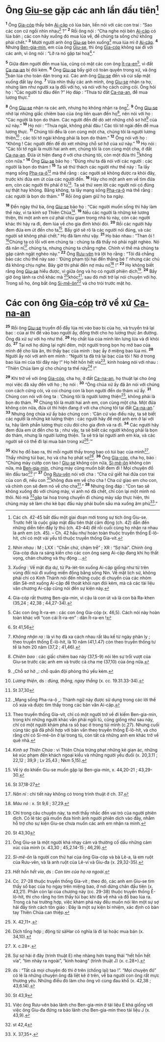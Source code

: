 # Ông [Giu-se]() gặp các anh lần đầu tiên[^1-b436f04c-ec7c-423a-a08c-e5ed1090967e]

<sup><b>1</b></sup> Ông [Gia-cóp]() thấy bên [Ai-cập]() có lúa bán, liền nói với các con trai : “Sao các con cứ ngồi nhìn nhau[^2-b436f04c-ec7c-423a-a08c-e5ed1090967e] ?” <sup><b>2</b></sup> Rồi ông nói : “Cha nghe nói bên [Ai-cập]() có lúa bán ; các con hãy xuống đó mua lúa về, để chúng ta sống chứ không phải chết.” <sup><b>3</b></sup> Mười người anh ông [Giu-se]() bèn xuống[^3-b436f04c-ec7c-423a-a08c-e5ed1090967e] mua lúa mì ở [Ai-cập](). <sup><b>4</b></sup> Nhưng [Ben-gia-min](), em của ông [Giu-se](), thì ông [Gia-cóp]() không sai đi với các anh, vì ông nói : “Lỡ ra nó gặp tai hoạ[^4-b436f04c-ec7c-423a-a08c-e5ed1090967e].”

<sup><b>5</b></sup> Giữa đám người đến mua lúa, cũng có mặt các con ông [Ít-ra-en]()[^5-b436f04c-ec7c-423a-a08c-e5ed1090967e], vì đất [Ca-na-an]() bị đói kém. <sup><b>6</b></sup> Ông [Giu-se]() bấy giờ có toàn quyền trong xứ, và ông [^1@-b436f04c-ec7c-423a-a08c-e5ed1090967e]bán lúa cho toàn dân trong xứ. Các anh ông [Giu-se]() đến và cúi sấp mặt xuống đất lạy ông. <sup><b>7</b></sup> Vừa nhìn thấy các anh mình, ông [Giu-se]() nhận ra họ, nhưng làm như người xa lạ đối với họ, và nói với họ cách cứng cỏi. Ông hỏi họ : “Các người từ đâu đến ?” Họ đáp : “Thưa từ đất [Ca-na-an](), để mua lương thực.”

<sup><b>8</b></sup> Ông [Giu-se]() nhận ra các anh, nhưng họ không nhận ra ông[^6-b436f04c-ec7c-423a-a08c-e5ed1090967e]. <sup><b>9</b></sup> Ông [Giu-se]() nhớ lại những giấc chiêm bao của ông liên quan đến họ[^7-b436f04c-ec7c-423a-a08c-e5ed1090967e], nên nói với họ : “Các người là bọn do thám. Các người đến để dò xét những chỗ sơ hở[^8-b436f04c-ec7c-423a-a08c-e5ed1090967e] của xứ này.” <sup><b>10</b></sup> Họ nói : “Thưa ngài, không phải đâu ! Các tôi tớ ngài đến để mua lương thực. <sup><b>11</b></sup> Chúng tôi đều là con cùng một cha, chúng tôi là người lương thiện[^9-b436f04c-ec7c-423a-a08c-e5ed1090967e] ; các tôi tớ ngài không phải là bọn do thám.” <sup><b>12</b></sup> Ông nói với họ : “Không ! Các người đến để dò xét những chỗ sơ hở của xứ này.” <sup><b>13</b></sup> Họ nói : “Các tôi tớ ngài là mười hai anh em, chúng tôi là con cùng một cha, ở đất [Ca-na-an](). Đứa út hiện đang ở với cha chúng tôi, còn một đứa thì [^2@-b436f04c-ec7c-423a-a08c-e5ed1090967e]không còn nữa.” <sup><b>14</b></sup> Ông [Giu-se]() bảo họ : “Đúng như ta đã nói với các người : các người là bọn do thám ! <sup><b>15</b></sup> Ta sẽ thử thách các người như thế này : Ta lấy mạng sống [Pha-ra-ô]()[^10-b436f04c-ec7c-423a-a08c-e5ed1090967e] mà thề rằng : các người sẽ không được ra khỏi đây, trước khi đứa em út của các người đến. <sup><b>16</b></sup> Hãy cho một anh em về tìm đứa em, còn các người thì phải ở tù[^11-b436f04c-ec7c-423a-a08c-e5ed1090967e]. Ta sẽ thử xem lời các người nói có đúng sự thật hay không. Bằng không, ta lấy mạng sống [Pha-ra-ô]() mà thề rằng : các người là bọn do thám.” <sup><b>17</b></sup> Rồi ông giam giữ họ ba ngày.

<sup><b>18</b></sup> Đến ngày thứ ba, ông [Giu-se]() bảo họ : “Các người muốn sống thì hãy làm thế này, vì ta kính sợ Thiên Chúa[^12-b436f04c-ec7c-423a-a08c-e5ed1090967e]. <sup><b>19</b></sup> Nếu các người là những kẻ lương thiện, thì một anh em cứ phải chịu giam trong nhà tù này, còn các người khác thì hãy ra đi, đem lúa về cho gia đình khỏi đói. <sup><b>20</b></sup> Rồi các người hãy đem đứa em út đến cho ta[^13-b436f04c-ec7c-423a-a08c-e5ed1090967e]. Bấy giờ sẽ rõ là các người nói đúng, và các người sẽ không phải chết.” Họ đã làm như vậy. <sup><b>21</b></sup> Họ bảo nhau : “Than ôi ! [^3@-b436f04c-ec7c-423a-a08c-e5ed1090967e]Chúng ta có lỗi với em chúng ta : chúng ta đã thấy nó phải ngặt nghèo. Nó đã năn nỉ[^14-b436f04c-ec7c-423a-a08c-e5ed1090967e] chúng ta, nhưng chúng ta chẳng nghe. Chính vì thế mà chúng ta gặp cảnh ngặt nghèo này.” <sup><b>22</b></sup> Ông [Rưu-vên]() trả lời họ rằng : “Tôi đã chẳng bảo các chú thế này sao : ‘Đừng phạm tội hại đến thằng bé !’ nhưng các chú đã không chịu nghe. Bây giờ thì phải đền nợ máu nó[^15-b436f04c-ec7c-423a-a08c-e5ed1090967e] !” <sup><b>23</b></sup> Họ không biết rằng ông [Giu-se]() hiểu được, vì giữa ông và họ có người phiên dịch[^16-b436f04c-ec7c-423a-a08c-e5ed1090967e]. <sup><b>24</b></sup> Bấy giờ ông lánh ra chỗ khác mà [^4@-b436f04c-ec7c-423a-a08c-e5ed1090967e]khóc[^17-b436f04c-ec7c-423a-a08c-e5ed1090967e], sau đó mới trở lại nói chuyện với họ. Trong số họ, ông bắt ông [Si-mê-ôn]()[^18-b436f04c-ec7c-423a-a08c-e5ed1090967e] và cho trói trước mặt họ.

# Các con ông [Gia-cóp]() trở về xứ [Ca-na-an]()

<sup><b>25</b></sup> Rồi ông [Giu-se]() truyền đổ đầy lúa mì vào bao bị của họ, và truyền trả lại bạc : của ai thì để vào bao người ấy, đồng thời cho họ lương thực ăn đường. Ông đã xử sự với họ như thế. <sup><b>26</b></sup> Họ chất lúa của mình lên lưng lừa và đi khỏi đó. <sup><b>27</b></sup> Tại nơi họ dừng lại nghỉ đêm, một người trong bọn họ mở bao của mình để cho lừa ăn, thì thấy bạc của mình : bạc ấy ở miệng bao lúa mì. <sup><b>28</b></sup> Người ấy nói với anh em mình : “Người ta đã trả lại bạc của tôi ! Nó ở trong bao lúa mì của tôi đây này !” Họ hết hồn hết vía[^19-b436f04c-ec7c-423a-a08c-e5ed1090967e], kinh hoàng nói với nhau : “Thiên Chúa làm gì cho chúng ta thế này[^20-b436f04c-ec7c-423a-a08c-e5ed1090967e] !”

<sup><b>29</b></sup> Khi trở về với ông [Gia-cóp](), cha họ, ở đất [Ca-na-an](), họ thuật lại cho ông mọi việc đã xảy đến với họ ; họ nói : <sup><b>30</b></sup> “Ông chúa xứ ấy đã ăn nói với chúng con cách cứng cỏi, và coi chúng con là bọn người đến do thám xứ ấy. <sup><b>31</b></sup> Chúng con nói với ông ta : ‘Chúng tôi là người lương thiện[^21-b436f04c-ec7c-423a-a08c-e5ed1090967e], không phải là bọn do thám. <sup><b>32</b></sup> Chúng tôi là mười hai anh em, con cùng một cha. Một đứa không còn nữa, đứa út thì hiện đang ở với cha chúng tôi tại đất [Ca-na-an]().’ <sup><b>33</b></sup> Nhưng ông chúa xứ ấy bảo chúng con : ‘Căn cứ vào điều này, ta sẽ biết các người là những kẻ lương thiện : các người hãy để một anh em ở lại với ta, hãy lãnh phần lương thực cứu đói cho gia đình và ra đi. <sup><b>34</b></sup> Các người hãy đem đứa em út đến cho ta ; như vậy, ta sẽ biết các người không phải là bọn do thám, nhưng là người lương thiện. Ta sẽ trả lại người anh em kia, và các người sẽ có thể đi lại mua bán trong xứ[^22-b436f04c-ec7c-423a-a08c-e5ed1090967e].’”

<sup><b>35</b></sup> Khi họ đổ bao ra, thì mỗi người thấy trong bao có túi bạc của mình[^23-b436f04c-ec7c-423a-a08c-e5ed1090967e]. Thấy những túi bạc, họ và cha họ phát sợ[^24-b436f04c-ec7c-423a-a08c-e5ed1090967e]. <sup><b>36</b></sup> Ông [Gia-cóp](), cha họ, bảo : “Chúng mày cướp con tao ! [Giu-se]() không còn nữa, [Si-mê-ôn]() không còn nữa, mà [Ben-gia-min](), chúng mày cũng muốn bắt đem đi ! Mọi chuyện đổ lên đầu tao[^25-b436f04c-ec7c-423a-a08c-e5ed1090967e] !” <sup><b>37</b></sup> Ông [Rưu-vên]() nói với cha : “Cha cứ giết hai đứa con trai của con đi, nếu con [^5@-b436f04c-ec7c-423a-a08c-e5ed1090967e]không đưa em về cho cha ! Cha cứ giao em cho con, và chính con sẽ đem nó về cho cha[^26-b436f04c-ec7c-423a-a08c-e5ed1090967e].” <sup><b>38</b></sup> Nhưng ông đáp : “Con tao sẽ không xuống đó với chúng mày, vì anh nó đã chết, chỉ còn lại một mình nó thôi. Nó mà [^6@-b436f04c-ec7c-423a-a08c-e5ed1090967e]gặp tai hoạ trong chuyến đi chúng mày sắp thực hiện, thì chúng mày sẽ làm cho kẻ bạc đầu này phải buồn sầu mà xuống âm phủ[^27-b436f04c-ec7c-423a-a08c-e5ed1090967e].”

[^1-b436f04c-ec7c-423a-a08c-e5ed1090967e]: Các ch. 42-45 bắt đầu một giai đoạn mới trong sự tích ông Giu-se. Trước hết là cuộc giáp mặt đầu tiên thật cảm động (ch. 42) dẫn đến những diễn tiến đầy lý thú (ch. 43-44) để rồi cuối cùng họ nhận ra nhau là anh em (ch. 45). – Ch. 42 hầu như hoàn toàn thuộc truyền thống Ê-lô-hít, chỉ có một vài yếu tố thuộc truyền thống Gia-vít.

[^2-b436f04c-ec7c-423a-a08c-e5ed1090967e]: _Nhìn nhau_ : M ; LXX : “Chần chừ, chậm trễ” ; XR : “Sợ hãi”. Chính ông Gia-cóp đưa ra sáng kiến cho các con ông sang Ai-cập đang khi họ thất vọng, chán chường và thụ động ...

[^3-b436f04c-ec7c-423a-a08c-e5ed1090967e]: _Xuống_ : Về mặt địa dự, từ Pa-lét-tin xuống Ai-cập giống như từ trên vùng đồi núi đi xuống miền đồng bằng sông Nin. Về mặt lịch sử, không phải chỉ có Kinh Thánh nói đến những cuộc di chuyển của các nhóm dân Sê-mít xuống Ai-cập để thoát khỏi nạn đói kém, mà cả các tài liệu văn chương Ai-cập cũng nói đến sự kiện này.

[^4-b436f04c-ec7c-423a-a08c-e5ed1090967e]: Gia-cóp rất thương Ben-gia-min, vì cậu là con út và là con bà Ra-khen (35,24 ; 42,38 ; 44,27-34).

[^5-b436f04c-ec7c-423a-a08c-e5ed1090967e]: Các con ông Ít-ra-en : các con ông Gia-cóp (x. 46,5). Cách nói này hoàn toàn khác với “con cái Ít-ra-en” : dân Ít-ra-en !

[^6-b436f04c-ec7c-423a-a08c-e5ed1090967e]: _Không nhận ra_ : là vì họ đã xa cách nhau rất lâu kể từ ngày phân ly ; theo truyền thống Ê-lô-hít, là 10 năm (41,1.47) còn theo truyền thống tư tế là hơn 20 năm (37,2 ; 41,46).

[^7-b436f04c-ec7c-423a-a08c-e5ed1090967e]: _Chiêm bao_ : các giấc chiêm bao này (37,5-9) nói lên sự trổi vượt của Giu-se trước các anh em và trước cả cha mẹ (37,10) của ông nữa.

[^8-b436f04c-ec7c-423a-a08c-e5ed1090967e]: _Chỗ sơ hở _: chỗ quân đội phòng thủ yếu kém.

[^9-b436f04c-ec7c-423a-a08c-e5ed1090967e]: _Lương thiện_, ds : _đúng, thẳng, ngay thẳng_ (x. cc. 19.31.33-34).

[^10-b436f04c-ec7c-423a-a08c-e5ed1090967e]: _Mạng sống Pha-ra-ô _: Thành ngữ này được sử dụng trong các lời thề cổ xưa và được tìm thấy trong các bản văn Ai-cập.

[^11-b436f04c-ec7c-423a-a08c-e5ed1090967e]: Theo truyền thống Gia-vít, chỉ có một người trở về đi kiếm Ben-gia-min, trong khi những người khác vẫn phải ngồi tù, cũng giống như sau này, chỉ có một người khám phá ra số bạc ở trong túi mình (c.27). Nhưng cuối cùng tác giả đã phối hợp với bản văn theo truyền thống Ê-lô-hít, và cho rằng chỉ có Si-mê-ôn ở lại trong tù, còn tất cả những anh em khác trở về quê nhà.

[^12-b436f04c-ec7c-423a-a08c-e5ed1090967e]: _Kính sợ Thiên Chúa_ : vì Thiên Chúa trừng phạt những kẻ gian ác, những kẻ xúc phạm đến khách ngoại kiều và những người yếu đuối (x. 20,3.11 ; 22,12 ; 39,9 ; Lv 25,43 ; Nkm 5,15).

[^13-b436f04c-ec7c-423a-a08c-e5ed1090967e]: Về lý do khiến Giu-se muốn gặp lại Ben-gia-min, x. 44,20-21 ; 43,29-30.

[^14-b436f04c-ec7c-423a-a08c-e5ed1090967e]: _Năn nỉ_ : chi tiết này không có trong trình thuật ở ch. 37.

[^15-b436f04c-ec7c-423a-a08c-e5ed1090967e]: _Máu nó_ : x. St 9,6 ; 37,29.

[^16-b436f04c-ec7c-423a-a08c-e5ed1090967e]: Chỉ trong câu chuyện này, ta mới thấy nhắc đến vai trò của người phiên dịch. Có lẽ tác giả muốn đưa hình ảnh người phiên dịch vào đây, nhằm hỗ trợ cho sự kiện Giu-se chưa muốn các anh em nhận ra mình.

[^17-b436f04c-ec7c-423a-a08c-e5ed1090967e]: Ông Giu-se là một người khá nhạy cảm và thường cố dấu những cảm xúc của mình (x. 43,30 ; 45,2.14-15 ; 46,29).

[^18-b436f04c-ec7c-423a-a08c-e5ed1090967e]: _Si-mê-ôn_ là người con thứ hai của ông Gia-cóp và bà Lê-a, là em ruột của Rưu-vên, và là anh ruột của Lê-vi và Giu-đa (x. 29,32-35).

[^19-b436f04c-ec7c-423a-a08c-e5ed1090967e]: _Hết hồn hết vía_, ds : _Con tim của họ ra ngoài_.

[^20-b436f04c-ec7c-423a-a08c-e5ed1090967e]: Cc. 27-28 thuộc truyền thống Gia-vít ; theo đó, các anh em Giu-se tìm thấy số bạc của họ ngay trên miệng bao, ở nơi dừng chân đầu tiên (x. 43,21). Phần còn lại của chương này (cc. 29-38) thuộc truyền thống Ê-lô-hít, thì cho rằng họ tìm thấy túi bạc khi đã về nhà và đổ bao lúa ra. Trong cả hai trường hợp, việc khám phá này đều muốn nói lên một sự sợ hãi đầy tính cách tôn giáo : Đây là một sự kiện bí nhiệm, xác định có bàn tay Thiên Chúa can thiệp.

[^21-b436f04c-ec7c-423a-a08c-e5ed1090967e]: X. 42,11+.

[^22-b436f04c-ec7c-423a-a08c-e5ed1090967e]: Dịch tổng hợp ; động từ säHar có nghĩa là đi lại hoặc mua bán (x. 34,10).

[^23-b436f04c-ec7c-423a-a08c-e5ed1090967e]: X. c.28+.

[^24-b436f04c-ec7c-423a-a08c-e5ed1090967e]: Sự sợ hãi ở đây (trình thuật E) nhẹ nhàng hơn trạng thái “hết hồn hết vía”, “tim nhảy ra ngoài”, “kinh hoàng” (trình thuật J) (x. c.28+).

[^25-b436f04c-ec7c-423a-a08c-e5ed1090967e]: ds : “Tất cả mọi chuyện đó thì ở trên (chống lại) tao !”. “Mọi chuyện đó” có lẽ là những chuyện ông đã liệt kê ở trên, về ba người con ông rất mực thương yêu. Những điều đó làm cho ông vô cùng đau khổ (x. 42,38 ; 43,6.14).

[^26-b436f04c-ec7c-423a-a08c-e5ed1090967e]: Việc ông Rưu-vên bảo lãnh cho Ben-gia-min ở tài liệu E khá giống với việc ông Giu-đa đứng ra bảo lãnh cho Ben-gia-min theo tài liệu J (x. 43,9).

[^27-b436f04c-ec7c-423a-a08c-e5ed1090967e]: X. 37,35+.

[^1@-b436f04c-ec7c-423a-a08c-e5ed1090967e]: St 41,56

[^2@-b436f04c-ec7c-423a-a08c-e5ed1090967e]: St 37,30

[^3@-b436f04c-ec7c-423a-a08c-e5ed1090967e]: St 37,18-27

[^4@-b436f04c-ec7c-423a-a08c-e5ed1090967e]: St 43,30

[^5@-b436f04c-ec7c-423a-a08c-e5ed1090967e]: St 43,9

[^6@-b436f04c-ec7c-423a-a08c-e5ed1090967e]: st 42,4
